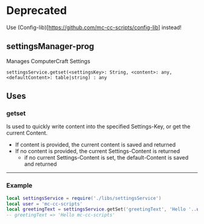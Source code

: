 
# Deprecated
Use (Config-lib)[https://github.com/mc-cc-scripts/config-lib] instead!

## settingsManager-prog

Manages ComputerCraft Settings

`settingsService.getset(<settingsKey>: String, <content>: any, <defaultContent>: table|string) : any`

## Uses

### getset

  Is used to quickly write content into the specified Settings-Key, or get the current Content.

- If content is provided, the current content is saved and returned
- If no content is provided, the current Settings-Content is returned
  - if no current Settings-Content is set, the default-Content is saved and returned

---

### Example

```lua
local settingsService = require('./libs/settingsService')
local user = 'mc-cc-scripts'
local greetingText = settingsService.getSet('greetingText', 'Hello '..user, 'Hello User')
-- greetingText => 'Hello mc-cc-scripts'
```
